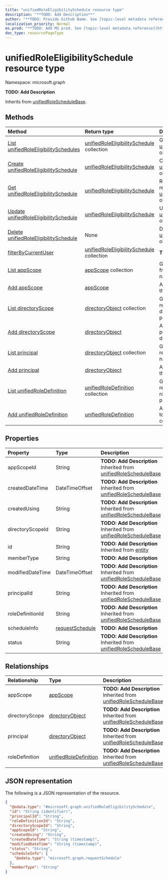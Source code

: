 ```yaml
---
title: "unifiedRoleEligibilitySchedule resource type"
description: "**TODO: Add Description**"
author: "**TODO: Provide Github Name. See [topic-level metadata reference](https://msgo.azurewebsites.net/add/document/guidelines/metadata.html#topic-level-metadata)**"
localization_priority: Normal
ms.prod: "**TODO: Add MS prod. See [topic-level metadata reference](https://msgo.azurewebsites.net/add/document/guidelines/metadata.html#topic-level-metadata)**"
doc_type: resourcePageType
---
```


# unifiedRoleEligibilitySchedule resource type

Namespace: microsoft.graph

**TODO: Add Description**


Inherits from [unifiedRoleScheduleBase](../resources/unifiedroleschedulebase.md).

## Methods
|Method|Return type|Description|
|:---|:---|:---|
|[List unifiedRoleEligibilitySchedules](../api/unifiedroleeligibilityschedule-list.md)|[unifiedRoleEligibilitySchedule](../resources/unifiedroleeligibilityschedule.md) collection|Get a list of the [unifiedRoleEligibilitySchedule](../resources/unifiedroleeligibilityschedule.md) objects and their properties.|
|[Create unifiedRoleEligibilitySchedule](../api/unifiedroleeligibilityschedule-create.md)|[unifiedRoleEligibilitySchedule](../resources/unifiedroleeligibilityschedule.md)|Create a new [unifiedRoleEligibilitySchedule](../resources/unifiedroleeligibilityschedule.md) object.|
|[Get unifiedRoleEligibilitySchedule](../api/unifiedroleeligibilityschedule-get.md)|[unifiedRoleEligibilitySchedule](../resources/unifiedroleeligibilityschedule.md)|Read the properties and relationships of an [unifiedRoleEligibilitySchedule](../resources/unifiedroleeligibilityschedule.md) object.|
|[Update unifiedRoleEligibilitySchedule](../api/unifiedroleeligibilityschedule-update.md)|[unifiedRoleEligibilitySchedule](../resources/unifiedroleeligibilityschedule.md)|Update the properties of an [unifiedRoleEligibilitySchedule](../resources/unifiedroleeligibilityschedule.md) object.|
|[Delete unifiedRoleEligibilitySchedule](../api/unifiedroleeligibilityschedule-delete.md)|None|Deletes an [unifiedRoleEligibilitySchedule](../resources/unifiedroleeligibilityschedule.md) object.|
|[filterByCurrentUser](../api/unifiedroleeligibilityschedule-filterbycurrentuser.md)|[unifiedRoleEligibilitySchedule](../resources/unifiedroleeligibilityschedule.md) collection|**TODO: Add Description**|
|[List appScope](../api/unifiedroleeligibilityschedule-list-appscope.md)|[appScope](../resources/appscope.md) collection|Get the appScope resources from the appScope navigation property.|
|[Add appScope](../api/unifiedroleeligibilityschedule-post-appscope.md)|[appScope](../resources/appscope.md)|Add appScope by posting to the appScope collection.|
|[List directoryScope](../api/unifiedroleeligibilityschedule-list-directoryscope.md)|[directoryObject](../resources/directoryobject.md) collection|Get the directoryObject resources from the directoryScope navigation property.|
|[Add directoryScope](../api/unifiedroleeligibilityschedule-post-directoryscope.md)|[directoryObject](../resources/directoryobject.md)|Add directoryScope by posting to the directoryScope collection.|
|[List principal](../api/unifiedroleeligibilityschedule-list-principal.md)|[directoryObject](../resources/directoryobject.md) collection|Get the directoryObject resources from the principal navigation property.|
|[Add principal](../api/unifiedroleeligibilityschedule-post-principal.md)|[directoryObject](../resources/directoryobject.md)|Add principal by posting to the principal collection.|
|[List unifiedRoleDefinition](../api/unifiedroleeligibilityschedule-list-roledefinition.md)|[unifiedRoleDefinition](../resources/unifiedroledefinition.md) collection|Get the unifiedRoleDefinition resources from the roleDefinition navigation property.|
|[Add unifiedRoleDefinition](../api/unifiedroleeligibilityschedule-post-roledefinition.md)|[unifiedRoleDefinition](../resources/unifiedroledefinition.md)|Add roleDefinition by posting to the roleDefinition collection.|

## Properties
|Property|Type|Description|
|:---|:---|:---|
|appScopeId|String|**TODO: Add Description** Inherited from [unifiedRoleScheduleBase](../resources/unifiedroleschedulebase.md)|
|createdDateTime|DateTimeOffset|**TODO: Add Description** Inherited from [unifiedRoleScheduleBase](../resources/unifiedroleschedulebase.md)|
|createdUsing|String|**TODO: Add Description** Inherited from [unifiedRoleScheduleBase](../resources/unifiedroleschedulebase.md)|
|directoryScopeId|String|**TODO: Add Description** Inherited from [unifiedRoleScheduleBase](../resources/unifiedroleschedulebase.md)|
|id|String|**TODO: Add Description** Inherited from [entity](../resources/entity.md)|
|memberType|String|**TODO: Add Description**|
|modifiedDateTime|DateTimeOffset|**TODO: Add Description** Inherited from [unifiedRoleScheduleBase](../resources/unifiedroleschedulebase.md)|
|principalId|String|**TODO: Add Description** Inherited from [unifiedRoleScheduleBase](../resources/unifiedroleschedulebase.md)|
|roleDefinitionId|String|**TODO: Add Description** Inherited from [unifiedRoleScheduleBase](../resources/unifiedroleschedulebase.md)|
|scheduleInfo|[requestSchedule](../resources/requestschedule.md)|**TODO: Add Description**|
|status|String|**TODO: Add Description** Inherited from [unifiedRoleScheduleBase](../resources/unifiedroleschedulebase.md)|

## Relationships
|Relationship|Type|Description|
|:---|:---|:---|
|appScope|[appScope](../resources/appscope.md)|**TODO: Add Description** Inherited from [unifiedRoleScheduleBase](../resources/unifiedroleschedulebase.md)|
|directoryScope|[directoryObject](../resources/directoryobject.md)|**TODO: Add Description** Inherited from [unifiedRoleScheduleBase](../resources/unifiedroleschedulebase.md)|
|principal|[directoryObject](../resources/directoryobject.md)|**TODO: Add Description** Inherited from [unifiedRoleScheduleBase](../resources/unifiedroleschedulebase.md)|
|roleDefinition|[unifiedRoleDefinition](../resources/unifiedroledefinition.md)|**TODO: Add Description** Inherited from [unifiedRoleScheduleBase](../resources/unifiedroleschedulebase.md)|

## JSON representation
The following is a JSON representation of the resource.
<!-- {
  "blockType": "resource",
  "keyProperty": "id",
  "@odata.type": "microsoft.graph.unifiedRoleEligibilitySchedule",
  "baseType": "microsoft.graph.unifiedRoleScheduleBase",
  "openType": false
}
-->
``` json
{
  "@odata.type": "#microsoft.graph.unifiedRoleEligibilitySchedule",
  "id": "String (identifier)",
  "principalId": "String",
  "roleDefinitionId": "String",
  "directoryScopeId": "String",
  "appScopeId": "String",
  "createdUsing": "String",
  "createdDateTime": "String (timestamp)",
  "modifiedDateTime": "String (timestamp)",
  "status": "String",
  "scheduleInfo": {
    "@odata.type": "microsoft.graph.requestSchedule"
  },
  "memberType": "String"
}
```


